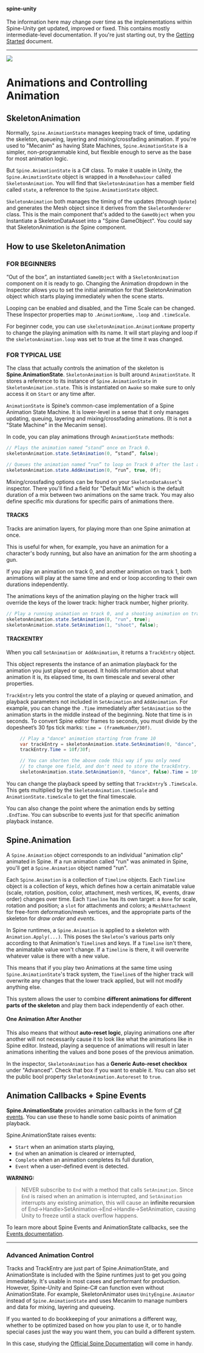 
#### spine-unity
The information here may change over time as the implementations within Spine-Unity get updated, improved or fixed.
This contains mostly intermediate-level documentation. If you're just starting out, try the [Getting Started](https://github.com/pharan/spine-unity-docs) document.

----------

![](http://i.imgur.com/7qOlCn8.png)
# Animations and Controlling Animation


## SkeletonAnimation
Normally, `Spine.AnimationState` manages keeping track of time, updating the skeleton, queueing, layering and mixing/crossfading animation. If you're used to "Mecanim" as having State Machines, `Spine.AnimationState` is a simpler, non-programmable kind, but flexible enough to serve as the base for most animation logic.

But `Spine.AnimationState` is a C# class. To make it usable in Unity, the `Spine.AnimationState` object is wrapped in a `MonoBehaviour` called `SkeletonAnimation`. You will find that `SkeletonAnimation` has a member field called `state`, a reference to the `Spine.AnimationState` object.  

`SkeletonAnimation` both manages the timing of the updates (through `Update`) and generates the Mesh object since it derives from the `SkeletonRenderer` class. This is the main component that's added to the `GameObject` when you Instantiate a SkeletonDataAsset into a "Spine GameObject". You could say that SkeletonAnimation is *the* Spine component.

## How to use SkeletonAnimation

### FOR BEGINNERS
“Out of the box”, an instantiated `GameObject` with a `SkeletonAnimation` component on it is ready to go. Changing the Animation dropdown in the Inspector allows you to set the initial animation for that SkeletonAnimation object which starts playing immediately when the scene starts.

Looping can be enabled and disabled, and the Time Scale can be changed. These Inspector properties map to `.AnimationName`, `.loop` and `.timeScale`.

For beginner code, you can use `skeletonAnimation.AnimationName` property to change the playing animation with its name. It will start playing and loop if the `skeletonAnimation.loop` was set to true at the time it was changed.

### FOR TYPICAL USE
The class that actually controls the animation of the skeleton is **Spine.AnimationState**.
`SkeletonAnimation` is built around `AnimationState`. It stores a reference to its instance of `Spine.AnimationState` in `SkeletonAnimation.state`. This is instantiated on `Awake` so make sure to only access it on `Start` or any time after.

`AnimationState` is Spine’s common-case implementation of a Spine Animation State Machine. It is lower-level in a sense that it only manages updating, queuing, layering and mixing/crossfading animations. (It is not a "State Machine" in the Mecanim sense).

In code, you can play animations through `AnimationState` methods:
```csharp
// Plays the animation named “stand” once on Track 0.
skeletonAnimation.state.SetAnimation(0, “stand”, false);

// Queues the animation named “run” to loop on Track 0 after the last animation is done.
skeletonAnimation.state.AddAnimation(0, “run”, true, 0f);
```

Mixing/crossfading options can be found on your `SkeletonDataAsset`'s inspector. There you'll find a field for "Default Mix" which is the default duration of a mix between two animations on the same track. You may also define specific mix durations for specific pairs of animations there.


#### TRACKS
Tracks are animation layers, for playing more than one Spine animation at once.

This is useful for when, for example, you have an animation for a character's body running, but also have an animation for the arm shooting a gun.

If you play an animation on track 0, and another animation on track 1, both animations will play at the same time and end or loop according to their own durations independently.

The animations keys of the animation playing on the higher track will override the keys of the lower track: higher track number, higher priority.

```csharp
// Play a running animation on track 0, and a shooting animation on track 1.
skeletonAnimation.state.SetAnimation(0, "run", true);
skeletonAnimation.state.SetAnimation(1, "shoot", false);
```

#### TRACKENTRY
When you call `SetAnimation` or` AddAnimation`, it returns a `TrackEntry` object.

This object represents the instance of an animation playback for the animation you just played or queued. It holds information about what animation it is, its elapsed time, its own timescale and several other properties.

`TrackEntry` lets you control the state of a playing or queued animation, and playback parameters not included in `SetAnimation` and `AddAnimation`.
For example, you can change the `.Time` immediately after `SetAnimation` so the animation starts in the middle instead of the beginning. Note that time is in seconds. To convert Spine editor frames to seconds, you must divide by the dopesheet’s 30 fps tick marks: `time = (frameNumber/30f)`.

```csharp
     // Play a "dance" animation starting from frame 10
     var trackEntry = skeletonAnimation.state.SetAnimation(0, "dance", false);
     trackEntry.Time = 10f/30f;

     // You can shorten the above code this way if you only need
     // to change one field, and don't need to store the trackEntry.
     skeletonAnimation.state.SetAnimation(0, "dance", false).Time = 10f/30f;
```

You can change the playback speed by setting that `TrackEntry`’s `.TimeScale`. This gets multiplied by the `SkeletonAnimation.timeScale` and `AnimationState.timeScale` to get the final timescale.

You can also change the point where the animation ends by setting `.EndTime`.
You can subscribe to events just for that specific animation playback instance.

## Spine.Animation

A `Spine.Animation` object corresponds to an individual "animation clip" animated in Spine. If a run animation called "run" was animated in Spine, you'll get a `Spine.Animation` object named "run".

Each `Spine.Animation` is a collection of `Timeline` objects. Each `Timeline` object is a collection of keys, which defines how a certain animatable value (scale, rotation, position, color, attachment, mesh vertices, IK, events, draw order) changes over time. Each `Timeline` has its own target: a `Bone` for scale, rotation and position; a `slot` for attachments and colors; a `MeshAttachment` for free-form deformation/mesh vertices, and the appropriate parts of the skeleton for *draw order* and *events*.

In Spine runtimes, a `Spine.Animation` is applied to a skeleton with `Animation.Apply(...)`. This poses the `Skeleton`'s various parts only according to that Animation's `Timeline`s and keys. If a `Timeline` isn't there, the animatable value won't change. If a `Timeline` is there, it will overwrite whatever value is there with a new value.

This means that if you play two Animations at the same time using `Spine.AnimationState`'s track system, the `Timeline`s of the higher track will overwrite any changes that the lower track applied, but will not modify anything else.

This system allows the user to combine **different animations for different parts of the skeleton** and play them back independently of each other. 

#### One Animation After Another
This also means that without **auto-reset logic**, playing animations one after another will not necessarily cause it to look like what the animations like in Spine editor. Instead, playing a sequence of animations will result in later animations inheriting the values and bone poses of the previous animation.


In the inspector, `SkeletonAnimation` has a **Generic Auto-reset checkbox** under "Advanced". Check that box if you want to enable it. You can also set the public bool property `SkeletonAnimation.Autoreset` to `true`.

## Animation Callbacks + Spine Events
**Spine.AnimationState** provides animation callbacks in the form of [C# events](https://msdn.microsoft.com/en-us/library/awbftdfh.aspx). You can use these to handle some basic points of animation playback.

Spine.AnimationState raises events:
 - `Start` when an animation starts playing,
 - `End` when an animation is cleared or interrupted,
 - `Complete` when an animation completes its full duration,
 - `Event` when a user-defined event is detected.

**WARNING:**
> NEVER subscribe to `End` with a method that calls `SetAnimation`. Since `End` is raised when an animation is interrupted, and `SetAnimation` interrupts any existing animation, this will cause an **infinite recursion** of End->Handle>SetAnimation->End->Handle->SetAnimation, causing Unity to freeze until a stack overflow happens.

To learn more about Spine Events and AnimationState callbacks, see the [Events documentation](https://github.com/pharan/spine-unity-docs).

----------

### Advanced Animation Control
Tracks and TrackEntry are just part of Spine.AnimationState, and AnimationState is included with the Spine runtimes just to get you going immediately. It's usable in most cases and performant for production.
However, Spine-Unity and Spine-C# can function even without AnimationState. For example, SkeletonAnimator uses `UnityEngine.Animator` instead of `Spine.AnimationState` and uses Mecanim to manage numbers and data for mixing, layering and queueing.

If you wanted to do bookkeeping of your animations a different way, whether to be optimized based on how you plan to use it, or to handle special cases just the way you want them, you can build a different system.

In this case, studying the [Official Spine Documentation](http://esotericsoftware.com/spine-using-runtimes) will come in handy.